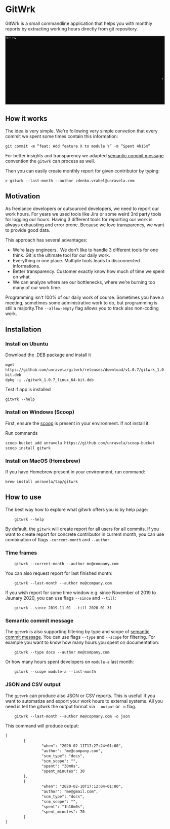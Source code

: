 # GitWrk
GitWrk is a small commandline application that helps you with monthly reports by extracting working hours directly from git repository.

![](gitwrk.gif)

## How it works

The idea is very simple. We're following very simple convetion that every commit we spent some times contain this information:

```
git commit -m “feat: Add feature X to module Y” -m “Spent 4h15m” 
```

For better insights and transparency we adapted [semantic commit message](https://gist.github.com/joshbuchea/6f47e86d2510bce28f8e7f42ae84c716) convention the `gitwrk` can process as well.

Then you can easily create monthly report for given contributor by typing:

```
> gitwrk --last-month --author zdenko.vrabel@unravela.com
```


## Motivation

As freelance developers or outsourced developers, we need to report our work hours. For years we used tools like Jira or some weird 3rd party tools for logging our hours. Having 3 different tools for reporting our work is always exhausting and error prone. Because we love transparency, we want to provide good data.

This approach has several advantages: 
- We’re lazy engineers.  We don’t like to handle 3 different tools for one think. Git is the ultimate tool for our daily work. 
- Everything in one place. Multiple tools leads to disconnected informations. 
- Better transparency. Customer exactly know how much of time we spent on what.
- We can analyze where are our bottlenecks, where we’re burning too many of our work time.

Programming isn't 100% of our daily work of course. Sometimes you have a meeting, sometimes some administrative work to do, but programming is still a majority.The `--allow-empty` flag allows you to track also non-coding work. 

## Installation

### Install on Ubuntu 

Download the .DEB package and install it

```
wget https://github.com/unravela/gitwrk/releases/download/v1.0.7/gitwrk_1.0.7_linux_64-bit.deb
dpkg -i ./gitwrk_1.0.7_linux_64-bit.deb
```

Test if app is installed

```
gitwrk --help
```

### Install on Windows (Scoop)

First, ensure the [scoop](https://scoop.sh/) is present in your environment. If not install it.

Run commands
```
scoop bucket add unravela https://github.com/unravela/scoop-bucket
scoop install gitwrk
```

### Install on MacOS (Homebrew)

If you have Homebrew present in your environment, run command:
```
brew install unravela/tap/gitwrk
```

## How to use

The best way how to explore what gitwrk offers you is by help page:

```
    gitwrk --help
```

By default, the `gitwrk` will create report for all users for all commits. If you want to create report for concrete contributor in current month, you can use combination of flags `-current-month` and `--author`.

### Time frames

```
    gitwrk --current-month --author me@company.com
```

You can also request report for last finished month:

```
    gitwrk --last-month --author me@company.com
```

If you wish report for some time window e.g. since November of 2019 to Jaunary 2020, you can use flags `--since` and `--till`:

```
    gitwrk --since 2019-11-01 --till 2020-01-31
```

### Semantic commit message

The `gitwrk` is also supporting filtering by type and scope of [semantic commit message](https://gist.github.com/joshbuchea/6f47e86d2510bce28f8e7f42ae84c716). You can use flags `--type` and `--scope` for filtering. For example you want to know how many hours you spent on documentation:

```
    gitwrk --type docs --author me@company.com
```

Or how many hours spent developers on `module-a` last month:

```
    gitwrk --scope module-a --last-month
```

### JSON and CSV output

The `gitwrk` can produce also JSON or CSV reports. This is usefull if you want to automatize and export your work hours to external systems. All you need is tell the gitwrk the output format via `--output` or `-o` flag. 

```
    gitwrk --last-month --author me@copmany.com -o json
```

This command will produce output:
```
[
        {
                "when": "2020-02-11T17:27:24+01:00",
                "author": "me@company.com",
                "scm_type": "docs",
                "scm_scope": "",
                "spent": "30m0s",
                "spent_minutes": 30
        },
        {
                "when": "2020-02-10T17:12:04+01:00",
                "author": "me@gmail.com",
                "scm_type": "docs",
                "scm_scope": "",
                "spent": "1h10m0s",
                "spent_minutes": 70
        }
]
```